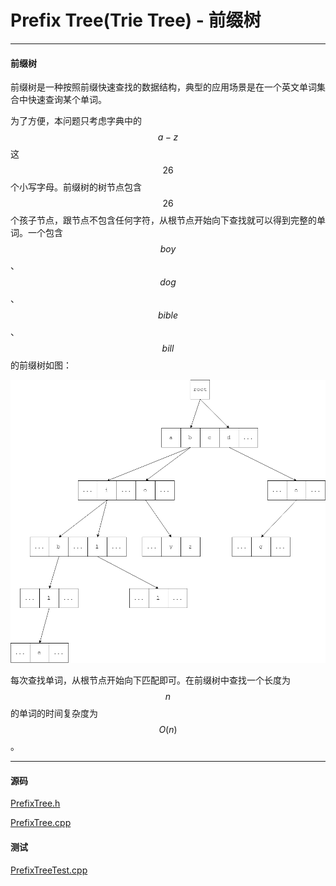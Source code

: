 <script type="text/javascript" src="https://cdnjs.cloudflare.com/ajax/libs/mathjax/2.7.1/MathJax.js?config=TeX-AMS-MML_HTMLorMML"></script>

# Prefix Tree(Trie Tree) - 前缀树

--------

#### 前缀树

前缀树是一种按照前缀快速查找的数据结构，典型的应用场景是在一个英文单词集合中快速查询某个单词。

为了方便，本问题只考虑字典中的$$ a - z $$这$$ 26 $$个小写字母。前缀树的树节点包含$$ 26 $$个孩子节点，跟节点不包含任何字符，从根节点开始向下查找就可以得到完整的单词。一个包含$$ boy $$、$$ dog $$、$$ bible $$、$$ bill $$的前缀树如图：

![PrefixTree1.png](../res/PrefixTree1.png)

每次查找单词，从根节点开始向下匹配即可。在前缀树中查找一个长度为$$ n $$的单词的时间复杂度为$$ O(n) $$。

--------

#### 源码

[PrefixTree.h](https://github.com/linrongbin16/Way-to-Algorithm/blob/master/src/DataStructure/PrefixTree.h)

[PrefixTree.cpp](https://github.com/linrongbin16/Way-to-Algorithm/blob/master/src/DataStructure/PrefixTree.cpp)

#### 测试

[PrefixTreeTest.cpp](https://github.com/linrongbin16/Way-to-Algorithm/blob/master/src/DataStructure/PrefixTreeTest.cpp)
